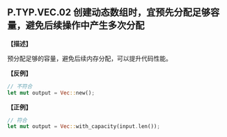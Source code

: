 ## P.TYP.VEC.02 创建动态数组时，宜预先分配足够容量，避免后续操作中产生多次分配

**【描述】**

预分配足够的容量，避免后续内存分配，可以提升代码性能。

**【反例】**

```rust
// 不符合
let mut output = Vec::new();
```

**【正例】**

```rust
// 符合
let mut output = Vec::with_capacity(input.len());
```


